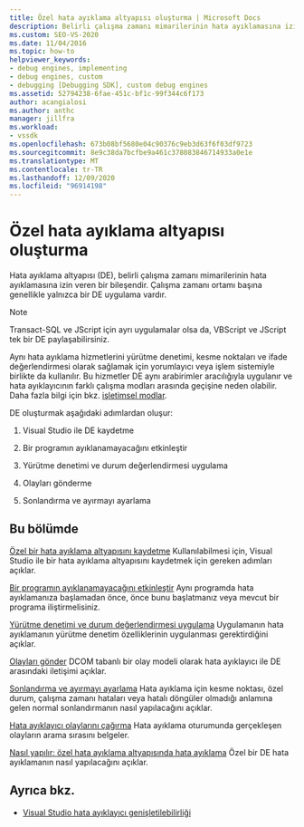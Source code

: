 ```yaml
---
title: Özel hata ayıklama altyapısı oluşturma | Microsoft Docs
description: Belirli çalışma zamanı mimarilerinin hata ayıklamasına izin veren bir hata ayıklama altyapısı oluşturma hakkında bilgi edinmek için bu makaleleri kullanın.
ms.custom: SEO-VS-2020
ms.date: 11/04/2016
ms.topic: how-to
helpviewer_keywords:
- debug engines, implementing
- debug engines, custom
- debugging [Debugging SDK], custom debug engines
ms.assetid: 52794238-6fae-451c-bf1c-99f344c6f173
author: acangialosi
ms.author: anthc
manager: jillfra
ms.workload:
- vssdk
ms.openlocfilehash: 673b08bf5680e04c90376c9eb3d63f6f03df9723
ms.sourcegitcommit: 8e9c38da7bcfbe9a461c378083846714933a0e1e
ms.translationtype: MT
ms.contentlocale: tr-TR
ms.lasthandoff: 12/09/2020
ms.locfileid: "96914198"
---
```

# <a name="create-a-custom-debug-engine"></a>Özel hata ayıklama altyapısı oluşturma
Hata ayıklama altyapısı (DE), belirli çalışma zamanı mimarilerinin hata ayıklamasına izin veren bir bileşendir. Çalışma zamanı ortamı başına genellikle yalnızca bir DE uygulama vardır.

> [!NOTE]
> Transact-SQL ve JScript için ayrı uygulamalar olsa da, VBScript ve JScript tek bir DE paylaşabilirsiniz.

 Aynı hata ayıklama hizmetlerini yürütme denetimi, kesme noktaları ve ifade değerlendirmesi olarak sağlamak için yorumlayıcı veya işlem sistemiyle birlikte da kullanılır. Bu hizmetler DE aynı arabirimler aracılığıyla uygulanır ve hata ayıklayıcının farklı çalışma modları arasında geçişine neden olabilir. Daha fazla bilgi için bkz. [işletimsel modlar](../../extensibility/debugger/operational-modes.md).

 DE oluşturmak aşağıdaki adımlardan oluşur:

1. Visual Studio ile DE kaydetme

2. Bir programın ayıklanamayacağını etkinleştir

3. Yürütme denetimi ve durum değerlendirmesi uygulama

4. Olayları gönderme

5. Sonlandırma ve ayırmayı ayarlama

## <a name="in-this-section"></a>Bu bölümde
 [Özel bir hata ayıklama altyapısını kaydetme](../../extensibility/debugger/registering-a-custom-debug-engine.md) Kullanılabilmesi için, Visual Studio ile bir hata ayıklama altyapısını kaydetmek için gereken adımları açıklar.

 [Bir programın ayıklanamayacağını etkinleştir](../../extensibility/debugger/enabling-a-program-to-be-debugged.md) Aynı programda hata ayıklamanıza başlamadan önce, önce bunu başlatmanız veya mevcut bir programa iliştirmelisiniz.

 [Yürütme denetimi ve durum değerlendirmesi uygulama](../../extensibility/debugger/execution-control-and-state-evaluation.md) Uygulamanın hata ayıklamanın yürütme denetim özelliklerinin uygulanması gerektirdiğini açıklar.

 [Olayları gönder](../../extensibility/debugger/sending-events.md) DCOM tabanlı bir olay modeli olarak hata ayıklayıcı ile DE arasındaki iletişimi açıklar.

 [Sonlandırma ve ayırmayı ayarlama](../../extensibility/debugger/termination-and-detaching.md) Hata ayıklama için kesme noktası, özel durum, çalışma zamanı hataları veya hatalı döngüler olmadığı anlamına gelen normal sonlandırmanın nasıl yapılacağını açıklar.

 [Hata ayıklayıcı olaylarını çağırma](../../extensibility/debugger/calling-debugger-events.md) Hata ayıklama oturumunda gerçekleşen olayların arama sırasını belgeler.

 [Nasıl yapılır: özel hata ayıklama altyapısında hata ayıklama](../../extensibility/debugger/how-to-debug-a-custom-debug-engine.md) Özel bir DE hata ayıklamanın nasıl yapılacağını açıklar.

## <a name="see-also"></a>Ayrıca bkz.
- [Visual Studio hata ayıklayıcı genişletilebilirliği](../../extensibility/debugger/visual-studio-debugger-extensibility.md)
